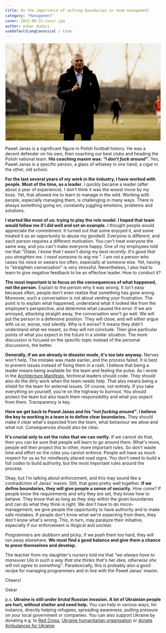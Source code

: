 ```yaml
---
title: On the importance of setting boundaries in team management
category: "Management"
cover: 2022-09-21-cover.jpg
author: oskar dudycz
useDefaultLangCanonical : true
---
```


![cover](2022-09-21-cover.jpg)

Paweł Janas is a significant figure in Polish football history. He was a decent defender on his own, then coaching our best clubs and heading the Polish national team. **His coaching maxim was: _"I don't fuck around"_.** Yes, Paweł Janas is a specific person, a glass of whiskey in one hand, a cigar in the other, old school.

**For the last several years of my work in the industry, I have worked with people. Most of the time, as a leader.** I quickly became a leader (after about a year of experience). I don't think it was the wisest move by my boss. Yet, that allowed me to learn to manage in the wild. Working with people, especially managing them, is challenging in many ways. There is always something going on; constantly juggling emotions, problems and solutions.

**I started like most of us: trying to play the role model. I hoped that team would follow me if I did well and set an example.** I thought people would appreciate the commitment. It turned out that some enjoyed it, and some treated it as an opportunity to abuse my goodwill. Everyone is different, and each person requires a different motivation. You can't treat everyone the same way, and you can't make everyone happy. One of my employees told me that _"Oskar, I know that I wasn't doing my best recently. It's good that you straighten me. I need someone to wig me."_. I am not a person who raises his voice or swears too often, especially at someone else. Yet, having to "straighten conversation" is very stressful. Nevertheless, I also had to learn to give negative feedback to be an effective leader. How to conduct it?

**The most important is to focus on the consequences of what happened, not the person.** Explain to the person why it was wrong. It isn't easy because often, people don't even realize that something has gone wrong. Moreover, such a conversation is not about venting your frustration. The point is to explain what happened, understand what it looked like from the employee's perspective, and determine what caused the error. If we are annoyed, attacking straight away, the conversation won't go well. We will put the person in a defensive position. They will close, and will either argue with us or, worse, nod silently. Why is it worse? It means they didn't understand what we meant, so they will not conclude. Then give particular points of what you expect in the future in a similar situation. The more discussion is focused on the specific topic instead of the personal discussions, the better.

**Generally, if we are already in disaster mode, it's too late anyway.** Nerves won't help. The mistake was made earlier, and the process failed. It is best to prevent issues instead of fixing them in a rush. I believe that being a leader means being available for the team and feeling the pulse. As I wrote in the [Architecture Manifesto](/pl/architect_manifesto/), technical leaders should code. They should also do the dirty work when the team needs help. That also means being a shield for the team for external issues. Of course, not entirely. If you take everything on yourself, you're on the highway to burnout. You should protect the team but also teach them responsibility and what you expect from them. Transparency is key.

**Here we get back to Paweł Janas and his _"not fucking around"_. I believe the key to working in a team is to define clear boundaries.** They should make it clear what's expected from the team, what behaviour we allow and what not. Consequences should also be clear. 

**It's crucial only to set the rules that we can verify.** If we cannot do that, then you can be sure that people will learn to go around them. What's more, people will then project this to other, more important rules. So don't waste time and effort on the rules you cannot enforce. People will have as much respect for us as for mindlessly placed road signs. You don't need to build a full codex to build authority, but the most important rules around the process. 

Okay, but I'm talking about enforcement, and this may sound like a contradiction of Janas' maxim. Still, that goes pretty well together. **If we define boundaries, they will give people a sense of security.** How come? If people know the requirements and why they are set, they know how to behave. They know that as long as they stay within the given boundaries and can do what they think is right. We don't have to do micro-management; we give people the opportunity to have authority and to make safe mistakes. If people don't know what we're expecting from them, they don't know what's wrong. This, in turn, may paralyze their initiative, especially if our enforcement is illogical and unclear.

Programmers are stubborn and picky; if we push them too hard, they will run away elsewhere. **We must find a good balance and give them a chance to prove themselves and develop.** 

The teacher from my daughter's nursery told me that _"we always have to maneuver Ula in such a way that she thinks that's her idea, otherwise she will not agree to something"_. Paradoxically, this is probably also a good recipe for managing programmers and in line with the Paweł Janas' maxim.

Cheers!

Oskar

p.s. **Ukraine is still under brutal Russian invasion. A lot of Ukrainian people are hurt, without shelter and need help.** You can help in various ways, for instance, directly helping refugees, spreading awareness, putting pressure on your local government or companies. You can also support Ukraine by donating e.g. to [Red Cross](https://www.icrc.org/en/donate/ukraine), [Ukraine humanitarian organisation](https://savelife.in.ua/en/donate/) or [donate Ambulances for Ukraine](https://www.gofundme.com/f/help-to-save-the-lives-of-civilians-in-a-war-zone).
